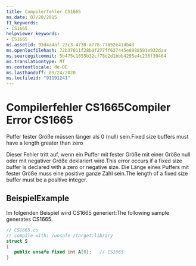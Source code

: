 ```yaml
---
title: Compilerfehler CS1665
ms.date: 07/20/2015
f1_keywords:
- CS1665
helpviewer_keywords:
- CS1665
ms.assetid: 93d4a4af-23c3-4730-a778-77852e41db4d
ms.openlocfilehash: 72b37011f28b9f277ff637445e8988591e932daa
ms.sourcegitcommit: 5b475c1855b32cf78d2d1bbb4295e4c236f39464
ms.translationtype: MT
ms.contentlocale: de-DE
ms.lasthandoff: 09/24/2020
ms.locfileid: "91191241"
---
```

# <a name="compiler-error-cs1665"></a><span data-ttu-id="97a9c-102">Compilerfehler CS1665</span><span class="sxs-lookup"><span data-stu-id="97a9c-102">Compiler Error CS1665</span></span>

<span data-ttu-id="97a9c-103">Puffer fester Größe müssen länger als 0 (null) sein.</span><span class="sxs-lookup"><span data-stu-id="97a9c-103">Fixed size buffers must have a length greater than zero</span></span>  
  
 <span data-ttu-id="97a9c-104">Dieser Fehler tritt auf, wenn ein Puffer mit fester Größe mit einer Größe null oder mit negativer Größe deklariert wird.</span><span class="sxs-lookup"><span data-stu-id="97a9c-104">This error occurs if a fixed size buffer is declared with a zero or negative size.</span></span> <span data-ttu-id="97a9c-105">Die Länge eines Puffers mit fester Größe muss eine positive ganze Zahl sein.</span><span class="sxs-lookup"><span data-stu-id="97a9c-105">The length of a fixed size buffer must be a positive integer.</span></span>  
  
## <a name="example"></a><span data-ttu-id="97a9c-106">Beispiel</span><span class="sxs-lookup"><span data-stu-id="97a9c-106">Example</span></span>  

 <span data-ttu-id="97a9c-107">Im folgenden Beispiel wird CS1665 generiert:</span><span class="sxs-lookup"><span data-stu-id="97a9c-107">The following sample generates CS1665.</span></span>  
  
```csharp  
// CS1665.cs  
// compile with: /unsafe /target:library  
struct S  
{
   public unsafe fixed int A[0];   // CS1665  
}  
```
